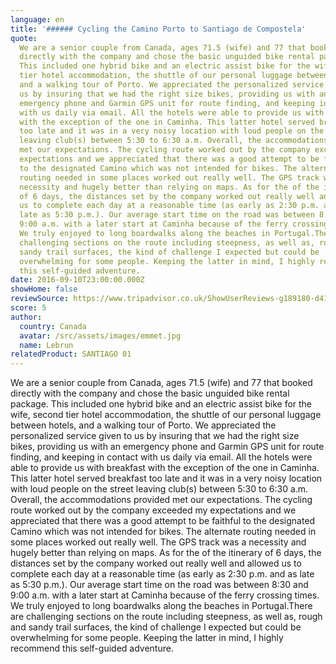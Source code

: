 ```yaml
---
language: en
title: '###### Cycling the Camino Porto to Santiago de Compostela'
quote:
  We are a senior couple from Canada, ages 71.5 (wife) and 77 that booked
  directly with the company and chose the basic unguided bike rental package.
  This included one hybrid bike and an electric assist bike for the wife, second
  tier hotel accommodation, the shuttle of our personal luggage between hotels,
  and a walking tour of Porto. We appreciated the personalized service given to
  us by insuring that we had the right size bikes, providing us with an
  emergency phone and Garmin GPS unit for route finding, and keeping in contact
  with us daily via email. All the hotels were able to provide us with breakfast
  with the exception of the one in Caminha. This latter hotel served breakfast
  too late and it was in a very noisy location with loud people on the street
  leaving club(s) between 5:30 to 6:30 a.m. Overall, the accommodations provided
  met our expectations. The cycling route worked out by the company exceeded my
  expectations and we appreciated that there was a good attempt to be faithful
  to the designated Camino which was not intended for bikes. The alternate
  routing needed in some places worked out really well. The GPS track was a
  necessity and hugely better than relying on maps. As for the of the itinerary
  of 6 days, the distances set by the company worked out really well and allowed
  us to complete each day at a reasonable time (as early as 2:30 p.m. and as
  late as 5:30 p.m.). Our average start time on the road was between 8:30 and
  9:00 a.m. with a later start at Caminha because of the ferry crossing times.
  We truly enjoyed to long boardwalks along the beaches in Portugal.There are
  challenging sections on the route including steepness, as well as, rough and
  sandy trail surfaces, the kind of challenge I expected but could be
  overwhelming for some people. Keeping the latter in mind, I highly recommend
  this self-guided adventure.
date: 2016-09-10T23:00:00.000Z
showHome: false
reviewSource: https://www.tripadvisor.co.uk/ShowUserReviews-g189180-d4105907-r417245044-Top_Bike_tours_Portugal-Porto_Porto_District_Northern_Portugal.html
score: 5
author:
  country: Canada
  avatar: /src/assets/images/emmet.jpg
  name: Lebrun
relatedProduct: SANTIAGO 01
---
```


We are a senior couple from Canada, ages 71.5 (wife) and 77 that booked directly
with the company and chose the basic unguided bike rental package. This included
one hybrid bike and an electric assist bike for the wife, second tier hotel
accommodation, the shuttle of our personal luggage between hotels, and a walking
tour of Porto. We appreciated the personalized service given to us by insuring
that we had the right size bikes, providing us with an emergency phone and
Garmin GPS unit for route finding, and keeping in contact with us daily via
email. All the hotels were able to provide us with breakfast with the exception
of the one in Caminha. This latter hotel served breakfast too late and it was in
a very noisy location with loud people on the street leaving club(s) between
5:30 to 6:30 a.m. Overall, the accommodations provided met our expectations. The
cycling route worked out by the company exceeded my expectations and we
appreciated that there was a good attempt to be faithful to the designated
Camino which was not intended for bikes. The alternate routing needed in some
places worked out really well. The GPS track was a necessity and hugely better
than relying on maps. As for the of the itinerary of 6 days, the distances set
by the company worked out really well and allowed us to complete each day at a
reasonable time (as early as 2:30 p.m. and as late as 5:30 p.m.). Our average
start time on the road was between 8:30 and 9:00 a.m. with a later start at
Caminha because of the ferry crossing times. We truly enjoyed to long boardwalks
along the beaches in Portugal.There are challenging sections on the route
including steepness, as well as, rough and sandy trail surfaces, the kind of
challenge I expected but could be overwhelming for some people. Keeping the
latter in mind, I highly recommend this self-guided adventure.
